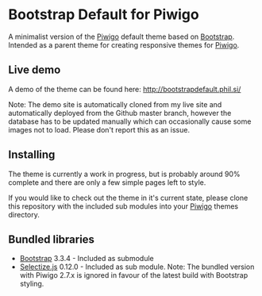Bootstrap Default for Piwigo
============================

A minimalist version of the [Piwigo](http://piwigo.org/) default theme based on [Bootstrap](http://getbootstrap.com/).
Intended as a parent theme for creating responsive themes for [Piwigo](http://piwigo.org/).

## Live demo

A demo of the theme can be found here: http://bootstrapdefault.phil.si/

Note: The demo site is automatically cloned from my live site and automatically deployed from the Github master branch,
however the database has to be updated manually which can occasionally cause some images not to load. Please don't
report this as an issue.

## Installing

The theme is currently a work in progress, but is probably around 90% complete and there are only a few simple pages
left to style.

If you would like to check out the theme in it's current state, please clone this repository with the included sub
modules into your [Piwigo](http://piwigo.org/) themes directory.

## Bundled libraries

* [Bootstrap](http://getbootstrap.com/) 3.3.4 - Included as submodule
* [Selectize.js](http://brianreavis.github.io/selectize.js/) 0.12.0 - Included as sub module. Note: The bundled version
with Piwigo 2.7.x is ignored in favour of the latest build with Bootstrap styling.
